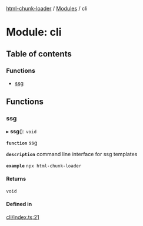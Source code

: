 [html-chunk-loader](../README.md) / [Modules](../modules.md) / cli

# Module: cli

## Table of contents

### Functions

- [ssg](cli.md#ssg)

## Functions

### ssg

▸ **ssg**(): `void`

**`function`** ssg

**`description`** command line interface for ssg templates

**`example`**
```npx html-chunk-loader```

#### Returns

`void`

#### Defined in

[cli/index.ts:21](https://github.com/abschill/html-chunk-loader/blob/24d17aa/lib/cli/index.ts#L21)
